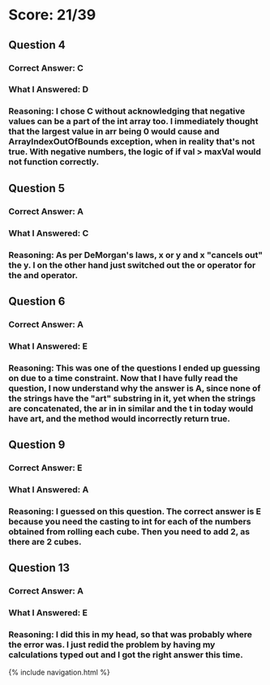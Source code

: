 # Score: 21/39
## Question 4
### Correct Answer: C
### What I Answered: D
### Reasoning: I chose C without acknowledging that negative values can be a part of the int array too. I immediately thought that the largest value in arr being 0 would cause and ArrayIndexOutOfBounds exception, when in reality that's not true. With negative numbers, the logic of if val > maxVal would not function correctly.

## Question 5
### Correct Answer: A
### What I Answered: C
### Reasoning: As per DeMorgan's laws, x or y and x "cancels out" the y. I on the other hand just switched out the or operator for the and operator.

## Question 6
### Correct Answer: A
### What I Answered: E
### Reasoning: This was one of the questions I ended up guessing on due to a time constraint. Now that I have fully read the question, I now understand why the answer is A, since none of the strings have the "art" substring in it, yet when the strings are concatenated, the ar in in similar and the t in today would have art, and the method would incorrectly return true.

## Question 9
### Correct Answer: E
### What I Answered: A
### Reasoning: I guessed on this question. The correct answer is E because you need the casting to int for each of the numbers obtained from rolling each cube. Then you need to add 2, as there are 2 cubes.

## Question 13
### Correct Answer: A
### What I Answered: E
### Reasoning: I did this in my head, so that was probably where the error was. I just redid the problem by having my calculations typed out and I got the right answer this time.

{% include navigation.html %}
